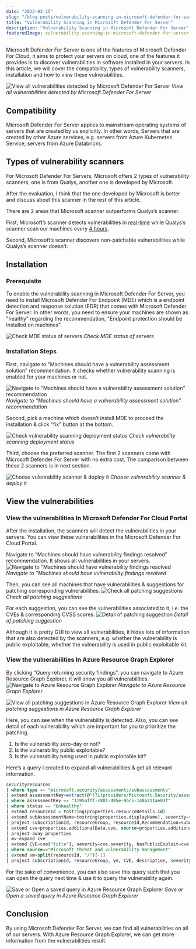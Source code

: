 ```yaml
---
date: "2022-03-15"
slug: "/blog-posts/vulnerability-scanning-in-microsoft-defender-for-server/"
title: "Vulnerability Scanning in Microsoft Defender For Server"
description: "Vulnerability Scanning in Microsoft Defender For Server"
featuredImage: vulnerability-scanning-in-microsoft-defender-for-server.png
---
```

Microsoft Defender For Server is one of the features of Microsoft Defender For Cloud, it aims to protect your servers on cloud, one of the features it provides is to discover vulnerabilities in software installed in your servers. In this article, we will cover the compatibility, types of vulnerability scanners, installation and how to view these vulnerabilities.

![View all vulnerabilities detected by Microsoft Defender For Server](../../images/vulnerability-scanning-in-microsoft-defender-for-server/view-all-vulnerabilities.jpg)
*View all vulnerabilities detected by Microsoft Defender For Server*

## Compatibility
Microsoft Defender For Server applies to mainstream operating systems of servers that are created by us explicitly. 
In other words, Servers that are created by other Azure services, e.g. servers from Azure Kubernetes Service, servers from Azure Databricks.

## Types of vulnerability scanners
For Microsoft Defender For Servers, Microsoft offers 2 types of vulnerability scanners, one is from Qualys, another one is developed by Microsoft.

After the evaluation, I think that the one developed by Microsoft is better and discuss about this scanner in the rest of this article. 

There are 2 areas that Microsoft scanner outperforms Qualys’s scanner.

First, Microsoft’s scanner detects vulnerabilities in [real-time](https://docs.microsoft.com/en-us/microsoft-365/security/defender-endpoint/next-gen-threat-and-vuln-mgt?view=o365-worldwide#:~:text=Discover%20vulnerabilities%20and%20misconfigurations%20in%20real%20time) while Qualys’s scanner scan our machines every [4 hours](https://techcommunity.microsoft.com/t5/microsoft-defender-for-cloud/built-in-vulnerability-assessment-for-vms-in-microsoft-defender/ba-p/1577947#:~:text=Such%20scans%20occur-,every%204%20hours,-and%20are%20performed). 

Second, Microsoft’s scanner discovers non-patchable vulnerabilities while Qualys’s scanner doesn’t.

## Installation

### Prerequisite
To enable the vulnerability scanning in Microsoft Defender For Server, you need to install Microsoft Defender For Endpoint (MDE) which is a endpoint detection and response solution (EDR) that comes with Microsoft Defender For Server. In other words, you need to ensure your machines are shown as "healthy" regarding the recommendation, "Endpoint protection should be installed on machines".

![Check MDE status of servers](../../images/vulnerability-scanning-in-microsoft-defender-for-server/endpoint-protection-should-be-installed-on-machines-recommendation.jpg)
*Check MDE status of servers*

### Installation Steps
First, navigate to "Machines should have a vulnerability assessment solution" recommendation. It checks whether vulnerability scanning is enabled for your machines or not.

![Navigate to "Machines should have a vulnerability assessment solution" recommendation](../../images/vulnerability-scanning-in-microsoft-defender-for-server/navigate-to-machines-should-have-a-vulnerability-assessment-solution-recommendation-page.jpg)
*Navigate to "Machines should have a vulnerability assessment solution" recommendation*

Second, pick a machine which doesn’t install MDE to proceed the installation & click "fix" button at the bottom.

![Check vulnerability scanning deployment status](../../images/vulnerability-scanning-in-microsoft-defender-for-server/machines-should-have-a-vulnerability-assessment-recommendation.jpg)
*Check vulnerability scanning deployment status*


Third, choose the preferred scanner. The first 2 scanners come with Microsoft Defender For Server with no extra cost. The comparison between these 2 scanners is in next section.

![Choose vulenrability scanner & deploy it](../../images/vulnerability-scanning-in-microsoft-defender-for-server/choose-vulnerability-scanner.jpg)
*Choose vulenrability scanner & deploy it*

## View the vulnerabilities

### View the vulnerabilities In Microsoft Defender For Cloud Portal
After the installation, the scanners will detect the vulnerabilities in your servers. You can view these vulnerabilities in the Microsoft Defender For Cloud Portal.

Navigate to “Machines should have vulnerability findings resolved” recommendation. It shows all vulnerabilities in your servers.
![Navigate to "Machines should have vulnerability findings resolved](../../images/vulnerability-scanning-in-microsoft-defender-for-server/navigate-to-machines-should-have-vulnerability-findings-resolved-recommendation-page.jpg)
*Navigate to "Machines should have vulnerability findings resolved*

Then, you can see all machines that have vulnerabilities & suggestions for patching corresponding vulnerabilities.
![Check all patching suggestions](../../images/vulnerability-scanning-in-microsoft-defender-for-server/machines-should-have-vulnerability-findings-resolved-recommendation.jpg)
*Check all patching suggestions*

For each suggestion, you can see the vulnerabilities associated to it, i.e. the CVEs & corresponding CVSS scores.
![Detail of patching suggestion](../../images/vulnerability-scanning-in-microsoft-defender-for-server/detail-of-patching-suggestion.jpg)
*Detail of patching suggestion*

Although it is pretty GUI to view all vulnerabilities, it hides lots of information that are also detected by the scanners, e.g. whether the vulnerability is public exploitable, whether the vulnerability is used in public exploitable kit.

### View the vulnerabilities In Azure Resource Graph Explorer
By clicking “Query returning security findings”, you can navigate to Azure Resource Graph Explorer, it will show you all vulnerabilities.
![Navigate to Azure Resource Graph Explorer](../../images/vulnerability-scanning-in-microsoft-defender-for-server/navigate-to-azure-resource-graph-explorer.jpg)
*Navigate to Azure Resource Graph Explorer*

![View all patching suggestions in Azure Resource Graph Explorer](../../images/vulnerability-scanning-in-microsoft-defender-for-server/all-patching-suggestion-in-azure-resource-graph-explorer.jpg)
*View all patching suggestions in Azure Resource Graph Explorer*

Here, you can see when the vulnerability is detected. Also, you can see detail of each vulnerability which are important for you to prioritize the patching.
1.	Is the vulnerability zero-day or not?
2.	Is the vulnerability public exploitable?
3.	Is the vulnerability being used in public exploitable kit?

Here’s a query I created to expand all vulnerabilities & get all relevant information.

```sql
securityresources 
| where type =~ "microsoft.security/assessments/subassessments"
| extend assessmentKey=extract(@"(?i)providers/Microsoft.Security/assessments/([^/]*)", 1, id), subAssessmentId=tostring(properties.id), parentResourceId= extract("(.+)/providers/Microsoft.Security", 1, id), additionalData=tostring(properties.additionalData), status=tostring(properties.status.code)
| where assessmentKey == "1195afff-c881-495e-9bc5-1486211ae03f"
| where status == "Unhealthy"
| extend resourceId = tostring(properties.resourceDetails.id)
| extend subAssessmentName=tostring(properties.displayName), severity=tostring(properties.status.severity), timeGenerated=tostring(properties.timeGenerated)
| project subscriptionId, resourceGroup, resourceId,Recommendation=subAssessmentName, properties
| extend cve=properties.additionalData.cve, source=properties.additionalData.source
| project-away properties
| mv-expand cve
| extend CVE=cve["title"], severity=cve.severity, hasPublicExploit=cve.hasPublicExploit, isExploitInKit=cve.isExploitInKit, cvssScore=cve.cvssScore, isZeroDay=cve.isZeroDay, description=cve.description
| where source=="Microsoft threat and vulnerability management"
| extend vm=split(resourceId, "/")[-1]
| project subscriptionId, resourceGroup, vm, CVE, description, severity, cvssScore, hasPublicExploit, isExploitInKit, isZeroDay
```

For the sake of convenience, you can also save this query such that you can open the query next time & use it to query the vulnerability again.

![Save or Open a saved query in Azure Resource Graph Explorer](../../images/vulnerability-scanning-in-microsoft-defender-for-server/save-or-open-a-saved-query-in-azure-resource-graph-explorer.jpg)
*Save or Open a saved query in Azure Resource Graph Explorer*

## Conclusion
By using Microsoft Defender For Server, we can find all vulnerabilities on all of our servers. With Azure Resource Graph Explorer, we can get more information from the vulnerabilities result.


